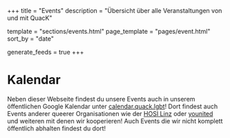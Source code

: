 +++
title = "Events"
description = "Übersicht über alle Veranstaltungen von und mit QuacK"

template = "sections/events.html"
page_template = "pages/event.html"
sort_by = "date"

generate_feeds = true
+++

# Kalendar

Neben dieser Webseite findest du unsere Events auch in unserem öffentlichen Google Kalendar unter [calendar.quack.lgbt](https://calendar.quack.lgbt)! Dort findest auch Events anderer queerer Organisationen wie der [HOSI Linz](https://hosilinz.at/) oder [younited](https://younited.cc/) und weiteren mit denen wir kooperieren! Auch Events die wir nicht komplett öffentlich abhalten findest du dort!
